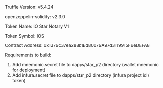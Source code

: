 Truffle Version: v5.4.24

openzeppelin-solidity: v2.3.0

Token Name: IO Star Notary V1

Token Symbol: IOS

Contract Address: 0x1379c37ea288b1Ed80079A97d3119915F6eDEFA8

Requirements to build:
1. Add mnemonic.secret file to dapps/star_p2 directory (wallet mnemonic for deployment)
2. Add infura.secret file to dapps/star_p2 directory (infura project id / token)
